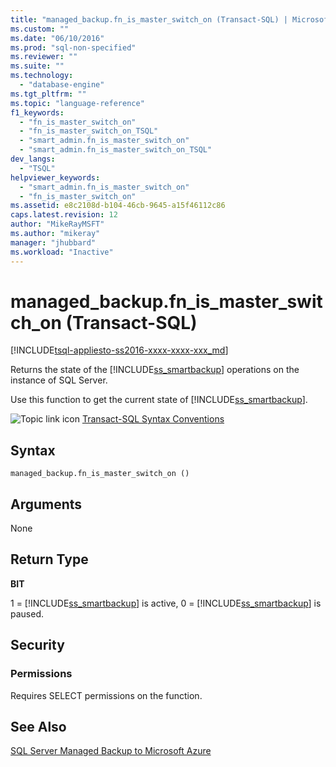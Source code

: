 ```yaml
---
title: "managed_backup.fn_is_master_switch_on (Transact-SQL) | Microsoft Docs"
ms.custom: ""
ms.date: "06/10/2016"
ms.prod: "sql-non-specified"
ms.reviewer: ""
ms.suite: ""
ms.technology: 
  - "database-engine"
ms.tgt_pltfrm: ""
ms.topic: "language-reference"
f1_keywords: 
  - "fn_is_master_switch_on"
  - "fn_is_master_switch_on_TSQL"
  - "smart_admin.fn_is_master_switch_on"
  - "smart_admin.fn_is_master_switch_on_TSQL"
dev_langs: 
  - "TSQL"
helpviewer_keywords: 
  - "smart_admin.fn_is_master_switch_on"
  - "fn_is_master_switch_on"
ms.assetid: e8c2108d-b104-46cb-9645-a15f46112c86
caps.latest.revision: 12
author: "MikeRayMSFT"
ms.author: "mikeray"
manager: "jhubbard"
ms.workload: "Inactive"
---
```

# managed_backup.fn_is_master_switch_on (Transact-SQL)
[!INCLUDE[tsql-appliesto-ss2016-xxxx-xxxx-xxx_md](../../includes/tsql-appliesto-ss2016-xxxx-xxxx-xxx-md.md)]

  Returns the state of the [!INCLUDE[ss_smartbackup](../../includes/ss-smartbackup-md.md)] operations on the instance of SQL Server.  
  
 Use this function to get the current state of [!INCLUDE[ss_smartbackup](../../includes/ss-smartbackup-md.md)].  
  
 
 ![Topic link icon](../../database-engine/configure-windows/media/topic-link.gif "Topic link icon") [Transact-SQL Syntax Conventions](../../t-sql/language-elements/transact-sql-syntax-conventions-transact-sql.md)  
  
## Syntax  
  
```tsql  
managed_backup.fn_is_master_switch_on ()  
```  
  
##  <a name="Arguments"></a> Arguments  
 None  
  
## Return Type  
 **BIT**  
  
 1 = [!INCLUDE[ss_smartbackup](../../includes/ss-smartbackup-md.md)] is active, 0 = [!INCLUDE[ss_smartbackup](../../includes/ss-smartbackup-md.md)] is paused.  
  
## Security  
  
### Permissions  
 Requires SELECT permissions on the function.  
  
## See Also  
 [SQL Server Managed Backup to Microsoft Azure](../../relational-databases/backup-restore/sql-server-managed-backup-to-microsoft-azure.md)  
  
  
